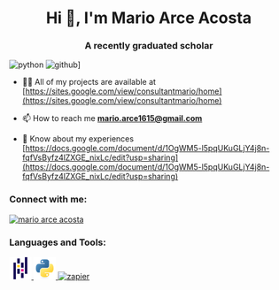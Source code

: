 <h1 align="center">Hi 👋, I'm Mario Arce Acosta</h1>
<h3 align="center">A recently graduated scholar</h3>

![python](https://img.shields.io/badge/<Python>-000000?style=for-the-badge&logo=Python&logoColor=#3776AB)
![github](https://img.shields.io/badge/GitHub-000000?style=for-the-badge&logo=GitHub&logoColor=white)]



- 👨‍💻 All of my projects are available at [https://sites.google.com/view/consultantmario/home](https://sites.google.com/view/consultantmario/home)

- 📫 How to reach me **mario.arce1615@gmail.com**

- 📄 Know about my experiences [https://docs.google.com/document/d/1OgWM5-l5pqUKuGLjY4j8n-fqfVsByfz4lZXGE_nixLc/edit?usp=sharing](https://docs.google.com/document/d/1OgWM5-l5pqUKuGLjY4j8n-fqfVsByfz4lZXGE_nixLc/edit?usp=sharing)

<h3 align="left">Connect with me:</h3>
<p align="left">
<a href="https://linkedin.com/in/mario arce acosta" target="blank"><img align="center" src="https://raw.githubusercontent.com/rahuldkjain/github-profile-readme-generator/master/src/images/icons/Social/linked-in-alt.svg" alt="mario arce acosta" height="30" width="40" /></a>
</p>

<h3 align="left">Languages and Tools:</h3>
<p align="left"> <a href="https://pandas.pydata.org/" target="_blank" rel="noreferrer"> <img src="https://raw.githubusercontent.com/devicons/devicon/2ae2a900d2f041da66e950e4d48052658d850630/icons/pandas/pandas-original.svg" alt="pandas" width="40" height="40"/> </a> <a href="https://www.python.org" target="_blank" rel="noreferrer"> <img src="https://raw.githubusercontent.com/devicons/devicon/master/icons/python/python-original.svg" alt="python" width="40" height="40"/> </a> <a href="https://zapier.com" target="_blank" rel="noreferrer"> <img src="https://www.vectorlogo.zone/logos/zapier/zapier-icon.svg" alt="zapier" width="40" height="40"/> </a> </p>
